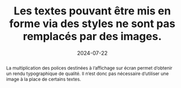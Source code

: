 ---
title: Les textes pouvant être mis en forme via des styles ne sont pas remplacés par des images.
abstract: La multiplication des polices destinées à l’affichage sur écran permet d’obtenir un rendu typographique de qualité. Il n’est donc pas nécessaire d’utiliser une image à la place de certains textes.
categories: 
    - "Présentation"
agrege: O4182-E062
opquast: '4 182'
indiceebook: '62'
description: "Règle n° 062"
before: "061"
weight: "062"
after: "063"
actif: '1'
layout: rules
date: 2024-07-22
tags: 
    - "Affichage"
    - "Utilisabilité"
    - "Lisibilité"
objectif: 
    - "Faciliter l’adaptation du rendu au media (mobile ou autre) ou aux besoins de les lectrices et lecteurs (agrandissement de la taille des caractères, modification des couleurs, de la police, de la graisse, de la justification, etc.)."
    - "Améliorer l’accessibilité des contenus aux lectrices et lecteurs handicapées."
    - "Améliorer la prise en compte des contenus par les moteurs de recherche propres aux logiciels de lecture."
Meo: 
    - "Utiliser des textes HTML mis en forme à l’aide des styles CSS (et en particulier les polices de caractères téléchargeables ou Web fonts)"
Controle: 
    - "Cette vérification nécessite l’examen visuel des pages pour identifier les images ne contenant que du texte et évaluer si une mise en forme via CSS aurait permis d’obtenir un rendu équivalent. Pour chaque page contenant des textes mis en images&nbsp;: Passer en revue les images (images HTML et éventuelles images d’arrière-plan CSS utilisées pour simuler une texture particulière&nbsp;: parchemin, feuille de cahier, etc.). Vérifier que les textes mis en image correspondent uniquement à des mises en forme ne pouvant être obtenues via les styles CSS. Sont exclus de cette exigence&nbsp;: les logos, les éléments graphiques de promotion."
epubcheck: 
ace: 
humancheck: true
ReadiumGoToolkit: 
Source: 
    - "Opquast"
Referentiel:  
    - "N/A"
steps: 
    - "Projet éditorial"
    - "Fabrication"
    - "Développement"
---